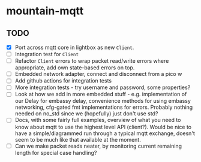 # mountain-mqtt

## TODO

- [x] Port across mqtt core in lightbox as new `Client`.
- [ ] Integration test for `Client`
- [ ] Refactor `Client` errors to wrap packet read/write errors where appropriate, add own state-based errors on top.
- [ ] Embedded network adapter, connect and disconnect from a pico w
- [ ] Add github actions for integration tests
- [ ] More integration tests - try username and password, some properties?
- [ ] Look at how we add in more embedded stuff - e.g. implementation of our Delay for embassy delay, convenience methods for using embassy networking, cfg-gated fmt implementations for errors. Probably nothing needed on no_std since we (hopefully) just don't use std?
- [ ] Docs, with some fairly full examples, overview of what you need to know about mqtt to use the highest level API (client?). Would be nice to have a simple/diagrammed run through a typical mqtt exchange, doesn't seem to be much like that available at the moment.
- [ ] Can we make packet reads neater, by monitoring current remaining length for special case handling?
